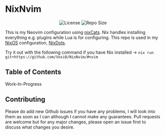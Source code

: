 # NixNvim
<p align="center">
    <img src="https://img.shields.io/github/license/Voxi0/NixNvim?style=flat-square&logo=Github&label=License&labelColor=black&color=white" alt="License">
    <img src="https://img.shields.io/github/languages/code-size/Voxi0/NixNvim?style=flat-square&logo=Files&label=Size&labelColor=black&color=white" alt="Repo Size">
</p>

This is my Neovim configuration using [nixCats](https://github.com/BirdeeHub/nixCats-nvim). Nix handles installing everything e.g. plugins while Lua is for configuring.
This repo is used in my [NixOS](https://nixos.org) configuration, [NixDots](https://github.com/Voxi0/NixDots).

Try it out with the following command if you have Nix installed ->
`nix run git+https://github.com/Voxi0/NixNvim/#nvim`

## Table of Contents
Work-In-Progress

## Contributing
Please do add new Github issues if you have any problems, I will look into them as soon as I can although I cannot make any guarantees. Pull requests are
welcome but for any major changes, please open an issue first to discuss what changes you desire.
